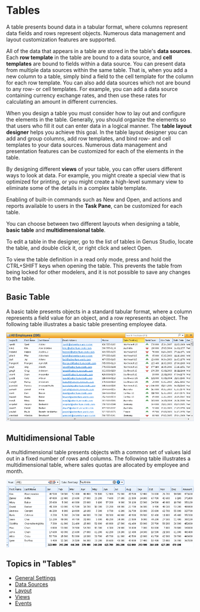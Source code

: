 # Tables

A table presents bound data in a tabular format, where columns represent data fields and rows represent objects. Numerous data management and layout customization features are supported.

All of the data that appears in a table are stored in the table's **data sources**. Each **row template** in the table are bound to a data source, and **cell templates** are bound to fields within a data source. You can present data from multiple data sources within the same table. That is, when you add a new column to a table, simply bind a field to the cell template for the column for each row template. You can also add data sources which not are bound to any row- or cell templates. For example, you can add a data source containing currency exchange rates, and then use these rates for calculating an amount in different currencies.

When you design a table you must consider how to lay out and configure the elements in the table. Generally, you should organize the elements so that users who fill it out can enter data in a logical manner. The **table layout designer** helps you achieve this goal. In the table layout designer you can add and group columns, add row templates, and bind row- and cell templates to your data sources. Numerous data management and presentation features can be customized for each of the elements in the table.

By designing different **views** of your table, you can offer users different ways to look at data. For example, you might create a special view that is optimized for printing, or you might create a high-level summary view to eliminate some of the details in a complex table template.

Enabling of built-in commands such as New and Open, and actions and reports available to users in the **Task Pane**, can be customized for each table.

You can choose between two different layouts when designing a table, **basic table** and **multidimensional table**.

To edit a table in the designer, go to the list of tables in Genus Studio, locate the table, and double click it, or right click and select Open.  

To view the table definition in a read only mode, press and hold the CTRL+SHIFT keys when opening the table. This prevents the table from being locked for other modelers, and it is not possible to save any changes to the table.


## Basic Table

A basic table presents objects in a standard tabular format, where a column represents a field value for an object, and a row represents an object. The following table illustrates a basic table presenting employee data.

![ID3C264089A1BE49C2.IDC90AF0450EE242F6.png](media/ID3C264089A1BE49C2.IDC90AF0450EE242F6.png)



## Multidimensional Table

A multidimensional table presents objects with a common set of values laid out in a fixed number of rows and columns. The following table illustrates a multidimensional table, where sales quotas are allocated by employee and month.

![ID8331817BBC8D4B13.ID513DA091951B4677.png](media/ID8331817BBC8D4B13.ID513DA091951B4677.png)



## Topics in "Tables"
* [General Settings](general-settings.md)
* [Data Sources](data-sources.md)
* [Layout](layout.md)
* [Views](views.md)
* [Events](events.md)